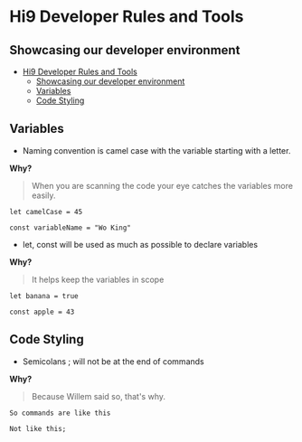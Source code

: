 #  Hi9 Developer Rules and Tools
## Showcasing our developer environment

- [Hi9 Developer Rules and Tools](#hi9-developer-rules-and-tools)
  - [Showcasing our developer environment](#showcasing-our-developer-environment)
  - [Variables](#variables)
  - [Code Styling](#code-styling)

## Variables

* Naming convention is camel case with the variable starting with a letter. 

**Why?**

> When you are scanning the code your eye catches the variables more easily.

```
let camelCase = 45
 
const variableName = "Wo King"
```

* let, const will be used as much as possible to declare variables

**Why?**

> It helps keep the variables in scope

```
let banana = true

const apple = 43
```

## Code Styling

* Semicolans ; will not be at the end of commands

**Why?**

> Because Willem said so, that's why.

```
So commands are like this

Not like this;
```


